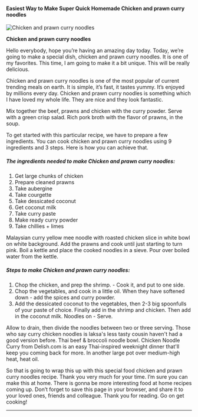             

#### Easiest Way to Make Super Quick Homemade Chicken and prawn curry noodles

![Chicken and prawn curry noodles](https://img-global.cpcdn.com/recipes/55cb65d4f97116bc/751x532cq70/chicken-and-prawn-curry-noodles-recipe-main-photo.jpg)

**Chicken and prawn curry noodles**

Hello everybody, hope you’re having an amazing day today. Today, we’re going to make a special dish, chicken and prawn curry noodles. It is one of my favorites. This time, I am going to make it a bit unique. This will be really delicious.

Chicken and prawn curry noodles is one of the most popular of current trending meals on earth. It is simple, it’s fast, it tastes yummy. It’s enjoyed by millions every day. Chicken and prawn curry noodles is something which I have loved my whole life. They are nice and they look fantastic.

Mix together the beef, prawns and chicken with the curry powder. Serve with a green crisp salad. Rich pork broth with the flavor of prawns, in the soup.

To get started with this particular recipe, we have to prepare a few ingredients. You can cook chicken and prawn curry noodles using 9 ingredients and 3 steps. Here is how you can achieve that.

##### The ingredients needed to make Chicken and prawn curry noodles:

1.  Get large chunks of chicken
2.  Prepare cleaned prawns
3.  Take aubergine
4.  Take courgette
5.  Take dessicated coconut
6.  Get coconut milk
7.  Take curry paste
8.  Make ready curry powder
9.  Take chillies + limes

Malaysian curry yellow mee noodle with roasted chicken slice in white bowl on white background. Add the prawns and cook until just starting to turn pink. Boil a kettle and place the cooked noodles in a sieve. Pour over boiled water from the kettle.

##### Steps to make Chicken and prawn curry noodles:

1.  Chop the chicken, and prep the shrimp. - Cook it, and put to one side.
2.  Chop the vegetables, and cook in a little oil. When they have softened down - add the spices and curry powder.
3.  Add the dessicated coconut to the vegetables, then 2-3 big spoonfulls of your paste of choice. Finally add in the shrimp and chicken. Then add in the coconut milk. Noodles on - Serve.

Allow to drain, then divide the noodles between two or three serving. Those who say curry chicken noodles is laksa's less tasty cousin haven't had a good version before. Thai beef & broccoli noodle bowl. Chicken Noodle Curry from Delish.com is an easy Thai-inspired weeknight dinner that'll keep you coming back for more. In another large pot over medium-high heat, heat oil.

So that is going to wrap this up with this special food chicken and prawn curry noodles recipe. Thank you very much for your time. I’m sure you can make this at home. There is gonna be more interesting food at home recipes coming up. Don’t forget to save this page in your browser, and share it to your loved ones, friends and colleague. Thank you for reading. Go on get cooking!

* * *
